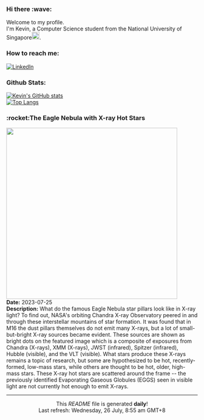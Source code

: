<h3>Hi there :wave:</h3>

Welcome to my profile.   
I'm Kevin, a Computer Science student from the National University of Singapore<img src="https://img.icons8.com/color/96/000000/singapore-circular.png" width="20px"/>.</p>

<h3>How to reach me: </h3>
<a href="https://www.linkedin.com/in/kevin-foong/"><img alt="LinkedIn" src="https://img.shields.io/badge/linkedin-%230077B5.svg?&style=for-the-badge&logo=linkedin&logoColor=white" /></a> 

<h3>Github Stats: </h3> 

[![Kevin's GitHub stats](https://github-readme-stats.vercel.app/api?username=kevin9foong&theme=tokyonight)](https://github.com/anuraghazra/github-readme-stats) <br/>
[![Top Langs](https://github-readme-stats.vercel.app/api/top-langs/?username=kevin9foong&layout=compact&theme=tokyonight)](https://github.com/anuraghazra/github-readme-stats)

<h3>:rocket:The Eagle Nebula with X-ray Hot Stars</h3> 
<img width="450" src="https:&#x2F;&#x2F;apod.nasa.gov&#x2F;apod&#x2F;image&#x2F;2307&#x2F;EagleStars_NASA_960.jpg" /><br/>
<b>Date:</b> 2023-07-25<br/>
<b>Description:</b> What do the famous Eagle Nebula star pillars look like in X-ray light? To find out, NASA&#39;s orbiting Chandra X-ray Observatory peered in and through these interstellar mountains of star formation. It was found that in M16 the dust pillars themselves do not emit many X-rays, but a lot of small-but-bright X-ray sources became evident. These sources are shown as bright dots on the featured image which is a composite of exposures from Chandra (X-rays), XMM (X-rays), JWST (infrared), Spitzer (infrared), Hubble (visible), and the VLT (visible).  What stars produce these X-rays remains a topic of research, but some are hypothesized to be hot, recently-formed, low-mass stars, while others are thought to be hot, older, high-mass stars.  These X-ray hot stars are scattered around the frame -- the previously identified Evaporating Gaseous Globules (EGGS) seen in visible light are not currently hot enough to emit X-rays.<br/>

------------
<p align="center">This <i>README</i> file is generated <b>daily</b>!</br>
Last refresh: Wednesday, 26 July, 8:55 am GMT+8<br />